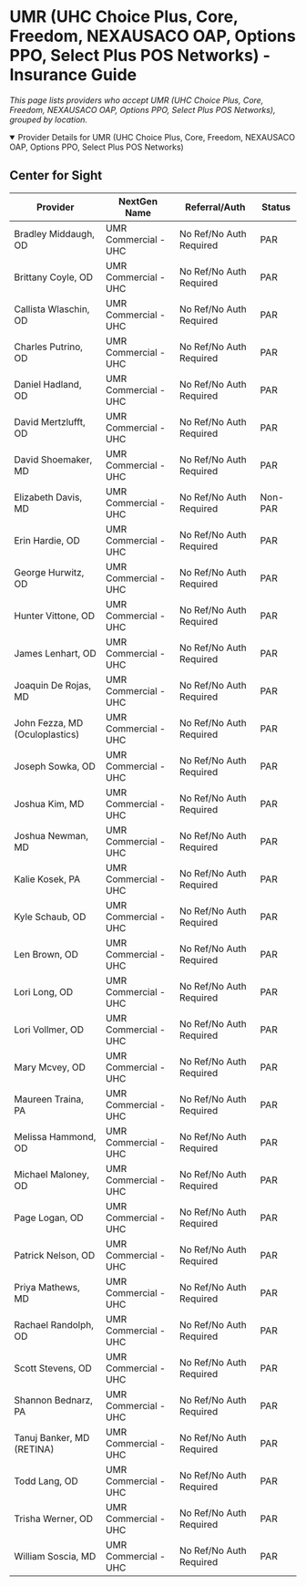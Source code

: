 # UMR (UHC Choice Plus, Core, Freedom, NEXAUSACO OAP, Options PPO, Select Plus POS Networks) - Insurance Guide

*This page lists providers who accept UMR (UHC Choice Plus, Core, Freedom, NEXAUSACO OAP, Options PPO, Select Plus POS Networks), grouped by location.*

<details open><summary>Provider Details for UMR (UHC Choice Plus, Core, Freedom, NEXAUSACO OAP, Options PPO, Select Plus POS Networks)</summary>

## Center for Sight

| Provider | NextGen Name | Referral/Auth | Status |
|----------|-------------|--------------|--------|
| Bradley Middaugh, OD | UMR Commercial - UHC | No Ref/No Auth Required | PAR |
| Brittany Coyle, OD | UMR Commercial - UHC | No Ref/No Auth Required | PAR |
| Callista Wlaschin, OD | UMR Commercial - UHC | No Ref/No Auth Required | PAR |
| Charles Putrino, OD | UMR Commercial - UHC | No Ref/No Auth Required | PAR |
| Daniel Hadland, OD | UMR Commercial - UHC | No Ref/No Auth Required | PAR |
| David Mertzlufft, OD | UMR Commercial - UHC | No Ref/No Auth Required | PAR |
| David Shoemaker, MD | UMR Commercial - UHC | No Ref/No Auth Required | PAR |
| Elizabeth Davis, MD | UMR Commercial - UHC | No Ref/No Auth Required | Non-PAR |
| Erin Hardie, OD | UMR Commercial - UHC | No Ref/No Auth Required | PAR |
| George Hurwitz, OD | UMR Commercial - UHC | No Ref/No Auth Required | PAR |
| Hunter Vittone, OD | UMR Commercial - UHC | No Ref/No Auth Required | PAR |
| James Lenhart, OD | UMR Commercial - UHC | No Ref/No Auth Required | PAR |
| Joaquin De Rojas, MD | UMR Commercial - UHC | No Ref/No Auth Required | PAR |
| John Fezza, MD (Oculoplastics) | UMR Commercial - UHC | No Ref/No Auth Required | PAR |
| Joseph Sowka, OD | UMR Commercial - UHC | No Ref/No Auth Required | PAR |
| Joshua Kim, MD | UMR Commercial - UHC | No Ref/No Auth Required | PAR |
| Joshua Newman, MD | UMR Commercial - UHC | No Ref/No Auth Required | PAR |
| Kalie Kosek, PA | UMR Commercial - UHC | No Ref/No Auth Required | PAR |
| Kyle Schaub, OD | UMR Commercial - UHC | No Ref/No Auth Required | PAR |
| Len Brown, OD | UMR Commercial - UHC | No Ref/No Auth Required | PAR |
| Lori Long, OD | UMR Commercial - UHC | No Ref/No Auth Required | PAR |
| Lori Vollmer, OD | UMR Commercial - UHC | No Ref/No Auth Required | PAR |
| Mary Mcvey, OD | UMR Commercial - UHC | No Ref/No Auth Required | PAR |
| Maureen Traina, PA | UMR Commercial - UHC | No Ref/No Auth Required | PAR |
| Melissa Hammond, OD | UMR Commercial - UHC | No Ref/No Auth Required | PAR |
| Michael Maloney, OD | UMR Commercial - UHC | No Ref/No Auth Required | PAR |
| Page Logan, OD | UMR Commercial - UHC | No Ref/No Auth Required | PAR |
| Patrick Nelson, OD | UMR Commercial - UHC | No Ref/No Auth Required | PAR |
| Priya Mathews, MD | UMR Commercial - UHC | No Ref/No Auth Required | PAR |
| Rachael Randolph, OD | UMR Commercial - UHC | No Ref/No Auth Required | PAR |
| Scott Stevens, OD | UMR Commercial - UHC | No Ref/No Auth Required | PAR |
| Shannon Bednarz, PA | UMR Commercial - UHC | No Ref/No Auth Required | PAR |
| Tanuj Banker, MD (RETINA) | UMR Commercial - UHC | No Ref/No Auth Required | PAR |
| Todd Lang, OD | UMR Commercial - UHC | No Ref/No Auth Required | PAR |
| Trisha Werner, OD | UMR Commercial - UHC | No Ref/No Auth Required | PAR |
| William Soscia, MD | UMR Commercial - UHC | No Ref/No Auth Required | PAR |

</details>

